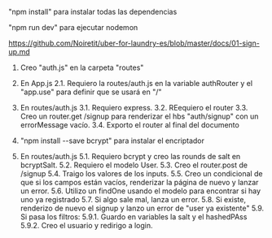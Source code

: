 "npm install" para instalar todas las dependencias

"npm run dev" para ejecutar nodemon

https://github.com/Noiretit/uber-for-laundry-es/blob/master/docs/01-sign-up.md

1. Creo "auth.js" en la carpeta "routes"
2. En App.js
   2.1. Requiero la routes/auth.js en la variable authRouter y el "app.use" para definir que se usará en "/"

3. En routes/auth.js
   3.1. Requiero express.
   3.2. REequiero el router
   3.3. Creo un router.get /signup para renderizar el hbs "auth/signup" con un errorMessage vacío.
   3.4. Exporto el router al final del documento

4. "npm install --save bcrypt" para instalar el encriptador

5. En routes/auth.js
   5.1. Requiero bcrypt y creo las rounds de salt en bcryptSalt.
   5.2. Requiero el modelo User.
   5.3. Creo el router.post de /signup
   5.4. Traigo los valores de los inputs.
   5.5. Creo un condicional de que si los campos están vacíos, renderizar la página de nuevo y lanzar un error.
   5.6. Utilizo un findOne usando el modelo para encontrar si hay uno ya registrado
   5.7. Si algo sale mal, lanza un error.
   5.8. Si existe, renderizo de nuevo el signup y lanzo un error de "user ya existente"
   5.9. Si pasa los filtros:
   5.9.1. Guardo en variables la salt y el hashedPAss
   5.9.2. Creo el usuario y redirigo a login.
